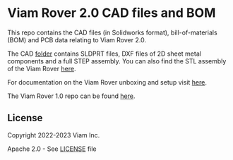 # Viam Rover 2.0 CAD files and BOM

This repo contains the CAD files (in Solidworks format), bill-of-materials (BOM) and PCB data relating to Viam Rover 2.0. 

The CAD [folder](https://github.com/viamrobotics/Viam-Rover-2/tree/main/CAD) contains SLDPRT files, DXF files of 2D sheet metal components and a full STEP assembly. You can also find the STL assembly of the Viam Rover [here](https://drive.google.com/file/d/1JtyBRx6tN-1W6WaxFIfYrkQEeCwIIvxX/view?usp=drive_link).

For documentation on the Viam Rover unboxing and setup visit [here](https://docs.viam.com/get-started/try-viam/rover-resources/rover-tutorial/).

The Viam Rover 1.0 repo can be found [here](https://github.com/viamrobotics/Rover-VR1).


## License 
Copyright 2022-2023 Viam Inc.

Apache 2.0 - See [LICENSE](./LICENSE) file
